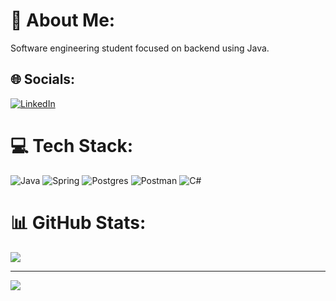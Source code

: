 # 💫 About Me:
Software engineering student focused on backend using Java.


## 🌐 Socials:
[![LinkedIn](https://img.shields.io/badge/LinkedIn-%230077B5.svg?logo=linkedin&logoColor=white)](https://linkedin.com/in/delsonaafilho) 

# 💻 Tech Stack:
![Java](https://img.shields.io/badge/java-%23ED8B00.svg?style=flat&logo=openjdk&logoColor=white) ![Spring](https://img.shields.io/badge/spring-%236DB33F.svg?style=flat&logo=spring&logoColor=white) ![Postgres](https://img.shields.io/badge/postgres-%23316192.svg?style=flat&logo=postgresql&logoColor=white) ![Postman](https://img.shields.io/badge/Postman-FF6C37?style=flat&logo=postman&logoColor=white) ![C#](https://img.shields.io/badge/c%23-%23239120.svg?style=flat&logo=csharp&logoColor=white)
# 📊 GitHub Stats:
![](https://github-readme-stats.vercel.app/api?username=DelsinX&theme=chartreuse-dark&hide_border=true&include_all_commits=false&count_private=true)<br/>

---
[![](https://visitcount.itsvg.in/api?id=DelsinX&icon=0&color=0)](https://visitcount.itsvg.in)

<!-- Proudly created with GPRM ( https://gprm.itsvg.in ) -->
